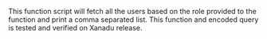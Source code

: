 This function script will fetch all the users based on the role provided to the function and print a comma separated list. This function and encoded query is tested and verified on Xanadu release.

